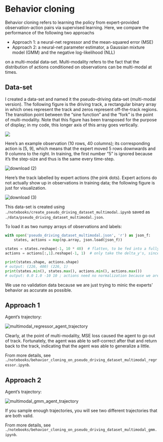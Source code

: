 # Behavior cloning

Behavior cloning refers to learning the policy from expert-provided observation-action pairs via supervised learning. Here, we compare the performance of the following two approachs

- Approach 1: a neural-net regressor and the mean-squared error (MSE)
- Approach 2: a neural-net parameter estimator, a Gaussian mixture model (GMM) and the negative log-likelihood (NLL)

on a multi-modal data-set. Multi-modality refers to the fact that the distribution of actions conditioned on observations can be multi-modal at times. 

## Data-set

I created a data-set and named it the pseudo-driving data-set (multi-modal version). The following figure is the driving track, a rectangular binary array in which ones represent the track and zeros represent off-the-track regions. The transition point between the “sine function” and the “fork” is the point of multi-modality. Note that this figure has been transposed for the purpose of display; in my code, this longer axis of this array goes vertically. 

<img src="https://i.loli.net/2020/07/07/mSF1bNKDcnV79Xy.png">

Here’s an example observation (10 rows, 40 columns); its corresponding action is [5, 9], which means that the expert moved 5 rows downwards and 9 columns to the right. In training, the first number “5” is ignored because it’s the step-size and thus is the same every time-step.

![download (2)](https://i.loli.net/2020/07/07/vlOM6A7fBc2FCoQ.png)

Here’s the track labelled by expert actions (the pink dots). Expert actions do not actually show up in observations in training data; the following figure is just for visualization. 

![download (3)](https://i.loli.net/2020/07/08/9mvAUwIK1k8PDBM.png)

This data-set is created using `./notebooks/create_pseudo_driving_dataset_multimodal.ipynb` saved as `./data/pseudo_driving_dataset_multimodal.json`.

To load it as two numpy arrays of observations and labels:

```python
with open('pseudo_driving_dataset_multimodal.json', 'r') as json_f:
    states, actions = map(np.array, json.load(json_f))
    
states = states.reshape(-1, 10 * 40)  # flatten, to be fed into a fully-connected network as 1-d vectors
actions = actions[:,1].reshape(-1, 1)  # only take the delta_y's, since delta_x's are fixed 

print(states.shape, actions.shape)
# output: (226, 400) (226, 1)
print(states.min(), states.max(), actions.min(), actions.max())
# output: 0.0 1.0 -10 10 ; actions need no normalization because we are doing regression here
```

We use no validation data because we are just trying to minic the experts’ behavior as accurate as possible. 

## Approach 1

Agent’s trajectory:

![multimodal_regressor_agent_trajectory](https://i.loli.net/2020/07/08/ofKdHwpGgy1DuT9.png)

Clearly, at the point of multi-modality, MSE loss caused the agent to go out of track. Fortunately, the agent was able to self-correct after that and return back to the track, indicating that the agent was able to generalize a little.

From more details, see `./notebooks/behavior_cloning_on_pseudo_driving_dataset_multimodal_regressor.ipynb`.

## Approach 2

Agent’s trajectory:

![multimodal_gmm_agent_trajectory](https://i.loli.net/2020/07/08/oVFpGfxN8smnlw1.png)

If you sample enough trajectories, you will see two different trajectories that are both valid.

From more details, see ``./notebooks/behavior_cloning_on_pseudo_driving_dataset_multimodal_gmm.ipynb``. 